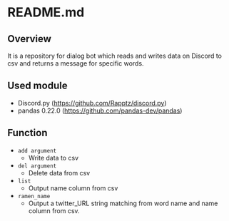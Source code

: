# README.md
## Overview
It is a repository for dialog bot which reads and writes data on Discord to csv and returns a message for specific words.

## Used module
+ Discord.py (https://github.com/Rapptz/discord.py)
+ pandas 0.22.0 (https://github.com/pandas-dev/pandas)
## Function
+ `add argument`
	+ Write data to csv
+ `del argument`
	+ Delete data from csv
+ `list`
	+ Output name column from csv
+ `ramen_name`
	+ Output a twitter_URL string matching from word name and name column from csv.
